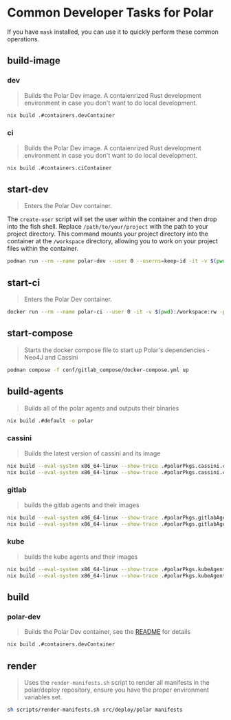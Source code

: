 # Common Developer Tasks for Polar
If you have `mask` installed, you can use it to quickly perform these common operations.


## build-image

### dev
  > Builds the Polar Dev image. A contaienrized Rust development environment in case you don't want to do local development.
  ~~~sh
  nix build .#containers.devContainer
  ~~~

### ci
  > Builds the Polar Dev image. A contaienrized Rust development environment in case you don't want to do local development.
  ~~~sh
  nix build .#containers.ciContainer
  ~~~

## start-dev
> Enters the Polar Dev container.

The `create-user` script will set the user within the container and then
drop into the fish shell. Replace `/path/to/your/project` with the path to
your project directory. This command mounts your project directory into the
container at the `/workspace` directory, allowing you to work on your
project files within the container.


~~~sh
podman run --rm --name polar-dev --user 0 --userns=keep-id -it -v $(pwd):/workspace:rw -p 2222:2223 polar-dev:latest bash -c "/create-user.sh $(whoami) $(id -u) $(id -g)"
~~~
## start-ci
> Enters the Polar Dev container.

~~~sh
docker run --rm --name polar-ci --user 0 -it -v $(pwd):/workspace:rw -p 2222:2223 polar-ci:latest
~~~
## start-compose
> Starts the docker compose file to start up Polar's dependencies - Neo4J and Cassini

~~~sh
podman compose -f conf/gitlab_compose/docker-compose.yml up
~~~

## build-agents
> Builds all of the polar agents and outputs their binaries
~~~sh
nix build .#default -o polar
~~~

### cassini
> Builds the latest version of cassini and its image
~~~sh
nix build --eval-system x86_64-linux --show-trace .#polarPkgs.cassini.cassini -o cassini
nix build --eval-system x86_64-linux --show-trace .#polarPkgs.cassini.cassiniImage -o cassini-image
~~~

### gitlab
> builds the gitlab agents and their images
~~~sh
nix build --eval-system x86_64-linux --show-trace .#polarPkgs.gitlabAgent.observerImage -o gitlab-observer
nix build --eval-system x86_64-linux --show-trace .#polarPkgs.gitlabAgent.consumerImage -o gitlab-consumer
~~~
### kube
> builds the kube agents and their  images
~~~sh
nix build --eval-system x86_64-linux --show-trace .#polarPkgs.kubeAgent.kubeObserverImage -o kube-observer
nix build --eval-system x86_64-linux --show-trace .#polarPkgs.kubeAgent.kubeConsumerImage -o kube-consumer
~~~

## build

### polar-dev
  > Builds the Polar Dev container, see the [README](dev/README.md) for details
  ~~~sh
  nix build .#containers.devContainer
  ~~~



## render

> Uses the `render-manifests.sh` script to render all manifests in the polar/deploy repository, ensure you have the proper environment variables set.

~~~sh
sh scripts/render-manifests.sh src/deploy/polar manifests
~~~
